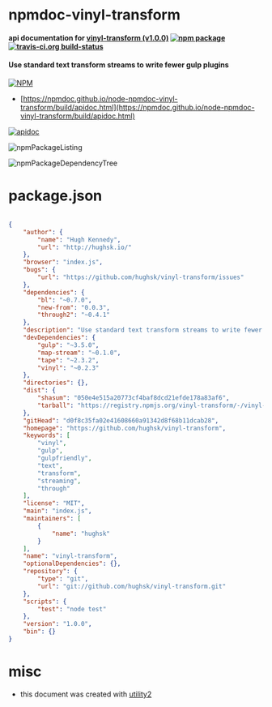 # npmdoc-vinyl-transform

#### api documentation for  [vinyl-transform (v1.0.0)](https://github.com/hughsk/vinyl-transform)  [![npm package](https://img.shields.io/npm/v/npmdoc-vinyl-transform.svg?style=flat-square)](https://www.npmjs.org/package/npmdoc-vinyl-transform) [![travis-ci.org build-status](https://api.travis-ci.org/npmdoc/node-npmdoc-vinyl-transform.svg)](https://travis-ci.org/npmdoc/node-npmdoc-vinyl-transform)

#### Use standard text transform streams to write fewer gulp plugins

[![NPM](https://nodei.co/npm/vinyl-transform.png?downloads=true&downloadRank=true&stars=true)](https://www.npmjs.com/package/vinyl-transform)

- [https://npmdoc.github.io/node-npmdoc-vinyl-transform/build/apidoc.html](https://npmdoc.github.io/node-npmdoc-vinyl-transform/build/apidoc.html)

[![apidoc](https://npmdoc.github.io/node-npmdoc-vinyl-transform/build/screenCapture.buildCi.browser.%252Ftmp%252Fbuild%252Fapidoc.html.png)](https://npmdoc.github.io/node-npmdoc-vinyl-transform/build/apidoc.html)

![npmPackageListing](https://npmdoc.github.io/node-npmdoc-vinyl-transform/build/screenCapture.npmPackageListing.svg)

![npmPackageDependencyTree](https://npmdoc.github.io/node-npmdoc-vinyl-transform/build/screenCapture.npmPackageDependencyTree.svg)



# package.json

```json

{
    "author": {
        "name": "Hugh Kennedy",
        "url": "http://hughsk.io/"
    },
    "browser": "index.js",
    "bugs": {
        "url": "https://github.com/hughsk/vinyl-transform/issues"
    },
    "dependencies": {
        "bl": "~0.7.0",
        "new-from": "0.0.3",
        "through2": "~0.4.1"
    },
    "description": "Use standard text transform streams to write fewer gulp plugins",
    "devDependencies": {
        "gulp": "~3.5.0",
        "map-stream": "~0.1.0",
        "tape": "~2.3.2",
        "vinyl": "~0.2.3"
    },
    "directories": {},
    "dist": {
        "shasum": "050e4e515a20773cf4baf8dcd21efde178a83af6",
        "tarball": "https://registry.npmjs.org/vinyl-transform/-/vinyl-transform-1.0.0.tgz"
    },
    "gitHead": "d0f8c35fa02e41608660a91342d8f68b11dcab28",
    "homepage": "https://github.com/hughsk/vinyl-transform",
    "keywords": [
        "vinyl",
        "gulp",
        "gulpfriendly",
        "text",
        "transform",
        "streaming",
        "through"
    ],
    "license": "MIT",
    "main": "index.js",
    "maintainers": [
        {
            "name": "hughsk"
        }
    ],
    "name": "vinyl-transform",
    "optionalDependencies": {},
    "repository": {
        "type": "git",
        "url": "git://github.com/hughsk/vinyl-transform.git"
    },
    "scripts": {
        "test": "node test"
    },
    "version": "1.0.0",
    "bin": {}
}
```



# misc
- this document was created with [utility2](https://github.com/kaizhu256/node-utility2)
